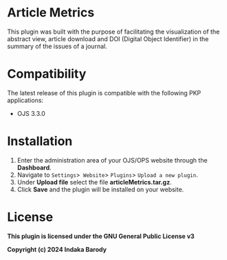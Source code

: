 # Article Metrics

This plugin was built with the purpose of facilitating the visualization of the abstract view, article download and DOI (Digital Object Identifier) in the summary of the issues of a journal.

# Compatibility

The latest release of this plugin is compatible with the following PKP applications:

* OJS 3.3.0

# Installation

1. Enter the administration area of ​​your OJS/OPS website through the __Dashboard__.
2. Navigate to `Settings`>` Website`> `Plugins`> `Upload a new plugin`.
3. Under __Upload file__ select the file __articleMetrics.tar.gz__.
4. Click __Save__ and the plugin will be installed on your website.

# License

__This plugin is licensed under the GNU General Public License v3__

__Copyright (c) 2024 Indaka Barody__